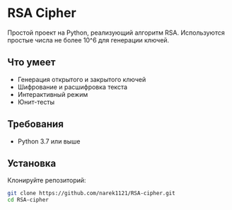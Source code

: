 # RSA Cipher

Простой проект на Python, реализующий алгоритм RSA. Используются простые числа не более 10^6 для генерации ключей.

## Что умеет
- Генерация открытого и закрытого ключей
- Шифрование и расшифровка текста
- Интерактивный режим
- Юнит-тесты

## Требования
- Python 3.7 или выше

## Установка
Клонируйте репозиторий:
```bash
git clone https://github.com/narek1121/RSA-cipher.git
cd RSA-cipher
